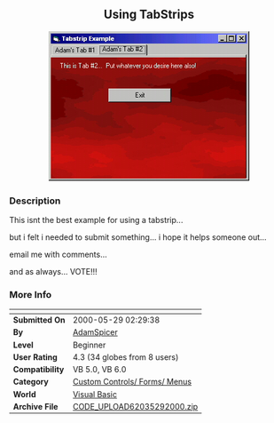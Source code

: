 ﻿<div align="center">

## Using TabStrips

<img src="PIC2000529243212198.jpg">
</div>

### Description

This isnt the best example for using a tabstrip...

but i felt i needed to submit something... i hope it helps someone out...

email me with comments...

and as always... VOTE!!!
 
### More Info
 


<span>             |<span>
---                |---
**Submitted On**   |2000-05-29 02:29:38
**By**             |[AdamSpicer](https://github.com/Planet-Source-Code/PSCIndex/blob/master/ByAuthor/adamspicer.md)
**Level**          |Beginner
**User Rating**    |4.3 (34 globes from 8 users)
**Compatibility**  |VB 5\.0, VB 6\.0
**Category**       |[Custom Controls/ Forms/  Menus](https://github.com/Planet-Source-Code/PSCIndex/blob/master/ByCategory/custom-controls-forms-menus__1-4.md)
**World**          |[Visual Basic](https://github.com/Planet-Source-Code/PSCIndex/blob/master/ByWorld/visual-basic.md)
**Archive File**   |[CODE\_UPLOAD62035292000\.zip](https://github.com/Planet-Source-Code/adamspicer-using-tabstrips__1-8437/archive/master.zip)








